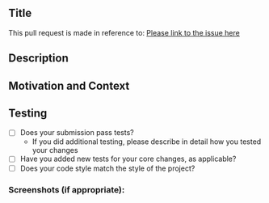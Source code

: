 ## Title
<!--- Title should be the general summary of changes made --->
This pull request is made in reference to: [Please link to the issue here](github.com/madipfaff/Legasher)  

<!--- KEY REMINDER
This project only accepts pull requests related to open issues
- If suggesting a new feature or change, please discuss it in an issue first.  
- If fixing a bug, there should be an issue describing it with steps to reproduce. --->

## Description
<!--- Describe your changes in detail --->

## Motivation and Context
<!--- Why is this change required? What problem does it solve?  --->

## Testing
<!--- Include any details about your testing process --->
* [ ] Does your submission pass tests?
  - If you did additional testing, please describe in detail how you tested your changes
* [ ] Have you added new tests for your core changes, as applicable?
* [ ] Does your code style match the style of the project?

### Screenshots (if appropriate):

